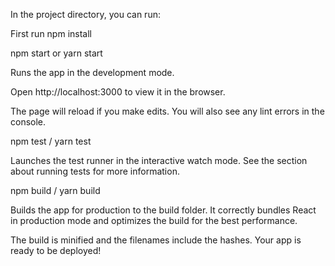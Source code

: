 
In the project directory, you can run:

First run npm install


npm start or yarn start


Runs the app in the development mode.


Open http://localhost:3000 to view it in the browser.



The page will reload if you make edits.
You will also see any lint errors in the console.

npm test / yarn test


Launches the test runner in the interactive watch mode.
See the section about running tests for more information.

npm build / yarn build


Builds the app for production to the build folder.
It correctly bundles React in production mode and optimizes the build for the best performance.

The build is minified and the filenames include the hashes.
Your app is ready to be deployed!

